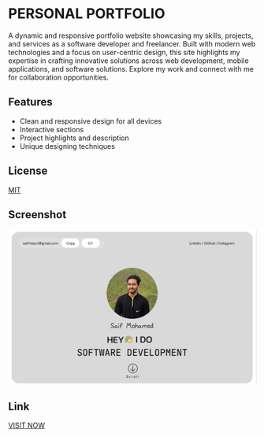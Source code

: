 
# PERSONAL PORTFOLIO
A dynamic and responsive portfolio website showcasing my skills, projects, and services as a software developer and freelancer. Built with modern web technologies and a focus on user-centric design, this site highlights my expertise in crafting innovative solutions across web development, mobile applications, and software solutions. Explore my work and connect with me for collaboration opportunities.





## Features

- Clean and responsive design for all devices
- Interactive sections
- Project highlights and description 
- Unique designing techniques


## License

[MIT](https://choosealicense.com/licenses/mit/)


## Screenshot

![App Screenshot](./resources-for-web/new-ss.png)

## Link
[VISIT NOW](https://saifmk10.github.io/saif-s-portfolio/)












